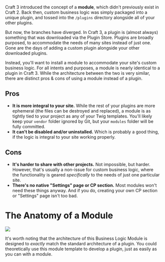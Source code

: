 Craft 3 introduced the concept of a **module**, which didn't previously exist in Craft 2. Back then, custom business logic was simply packaged into a unique plugin, and tossed into the `/plugins` directory alongside all of your other plugins.

But now, the branches have diverged. In Craft 3, a plugin is (almost always) something that was downloaded via the Plugin Store. Plugins are broadly purposed, to accommodate the needs of many sites instead of just one. Gone are the days of adding a custom plugin alongside your other downloaded plugins.

Instead, you'll want to install a module to accommodate your site's custom business logic.  For all intents and purposes, a module is nearly identical to a plugin in Craft 3. While the architecture between the two is very similar, there are distinct pros & cons of using a module instead of a plugin.

## Pros

- **It is more integral to your site.** While the rest of your plugins are more ephemeral (the files can be destroyed and replaced), a module is as tightly tied to your project as any of your Twig templates. You'll likely keep your `vendor` folder ignored by Git, but your `modules` folder will be fully committed.
- **It can't be disabled and/or uninstalled.** Which is probably a good thing, if the logic is integral to your site working properly.

## Cons

- **It's harder to share with other projects.** Not impossible, but harder. However, that's usually a non-issue for custom business logic, where the functionality is geared _specifically_ to the needs of just one particular site.
- **There's no native "Settings" page or CP section.** Most modules won't need these things anyway. And if you do, creating your own CP section or "Settings" page isn't too bad.

# The Anatomy of a Module

![](https://raw.githubusercontent.com/doublesecretagency/craft-businesslogic/craft-3/src/resources/img/diagram.png)

It's worth noting that the architecture of this Business Logic Module is designed to _exactly_ match the standard architecture of a plugin. You could theoretically use this module template to develop a plugin, just as easily as you can with a module.
